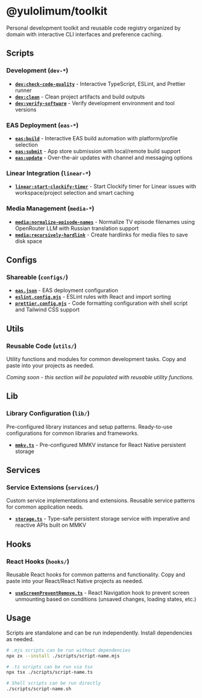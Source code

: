 # @yulolimum/toolkit

Personal development toolkit and reusable code registry organized by domain with interactive CLI interfaces and preference caching.

## Scripts

### Development (`dev-*`)

- **[`dev:check-code-quality`](scripts/dev-check-code-quality.mjs)** - Interactive TypeScript, ESLint, and Prettier runner
- **[`dev:clean`](scripts/dev-clean.sh)** - Clean project artifacts and build outputs
- **[`dev:verify-software`](scripts/dev-verify-software.sh)** - Verify development environment and tool versions

### EAS Deployment (`eas-*`)

- **[`eas:build`](scripts/eas-build.mjs)** - Interactive EAS build automation with platform/profile selection
- **[`eas:submit`](scripts/eas-submit.mjs)** - App store submission with local/remote build support
- **[`eas:update`](scripts/eas-update.mjs)** - Over-the-air updates with channel and messaging options

### Linear Integration (`linear-*`)

- **[`linear:start-clockify-timer`](scripts/linear-start-clockify-timer.ts)** - Start Clockify timer for Linear issues with workspace/project selection and smart caching

### Media Management (`media-*`)

- **[`media:normalize-episode-names`](scripts/media-normalize-episode-names.mjs)** - Normalize TV episode filenames using OpenRouter LLM with Russian translation support
- **[`media:recursively-hardlink`](scripts/media-recursively-hardlink.sh)** - Create hardlinks for media files to save disk space

## Configs

### Shareable (`configs/`)

- **[`eas.json`](configs/eas.json)** - EAS deployment configuration
- **[`eslint.config.mjs`](configs/eslint.config.mjs)** - ESLint rules with React and import sorting
- **[`prettier.config.mjs`](configs/prettier.config.mjs)** - Code formatting configuration with shell script and Tailwind CSS support

## Utils

### Reusable Code (`utils/`)

Utility functions and modules for common development tasks. Copy and paste into your projects as needed.

_Coming soon - this section will be populated with reusable utility functions._

## Lib

### Library Configuration (`lib/`)

Pre-configured library instances and setup patterns. Ready-to-use configurations for common libraries and frameworks.

- **[`mmkv.ts`](lib/mmkv.ts)** - Pre-configured MMKV instance for React Native persistent storage

## Services

### Service Extensions (`services/`)

Custom service implementations and extensions. Reusable service patterns for common application needs.

- **[`storage.ts`](services/storage.ts)** - Type-safe persistent storage service with imperative and reactive APIs built on MMKV

## Hooks

### React Hooks (`hooks/`)

Reusable React hooks for common patterns and functionality. Copy and paste into your React/React Native projects as needed.

- **[`useScreenPreventRemove.ts`](hooks/useScreenPreventRemove.ts)** - React Navigation hook to prevent screen unmounting based on conditions (unsaved changes, loading states, etc.)

## Usage

Scripts are standalone and can be run independently. Install dependencies as needed.

```bash
# .mjs scripts can be run without dependencies
npx zx --install ./scripts/script-name.mjs

# .ts scripts can be run via tsx
npx tsx ./scripts/script-name.ts

# Shell scripts can be run directly
./scripts/script-name.sh
```
